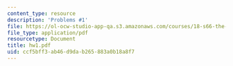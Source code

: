 ```yaml
---
content_type: resource
description: 'Problems #1'
file: https://ol-ocw-studio-app-qa.s3.amazonaws.com/courses/18-s66-the-art-of-counting-spring-2003/ccf5bff3ab46d9dab265883a0b18a8f7_hw1.pdf
file_type: application/pdf
resourcetype: Document
title: hw1.pdf
uid: ccf5bff3-ab46-d9da-b265-883a0b18a8f7
---
```

